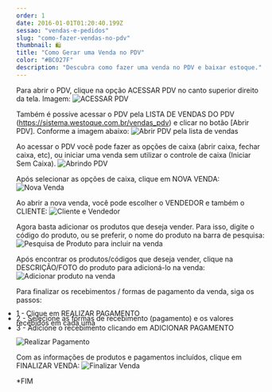 ```yaml
---
order: 1
date: 2016-01-01T01:20:40.199Z
sessao: "vendas-e-pedidos"
slug: "como-fazer-vendas-no-pdv"
thumbnail: 🛍
title: "Como Gerar uma Venda no PDV"
color: "#BC027F"
description: "Descubra como fazer uma venda no PDV e baixar estoque."
---
```


<p>
Para abrir o PDV, clique na opção ACESSAR PDV no canto superior direito da tela. Imagem:
<img alt="ACESSAR PDV" src="https://user-images.githubusercontent.com/7254854/141301873-3395050d-29a5-485d-b47a-49aae1b75653.png">
</p>

<p>
Também é possíve acessar o PDV pela LISTA DE VENDAS DO PDV (<a href="https://sistema.westoque.com.br/vendas_pdv" target="_blank">https://sistema.westoque.com.br/vendas_pdv</a>) e clicar no botão [Abrir PDV]. Conforme a imagem abaixo:
<img alt="Abrir PDV pela lista de vendas" src="https://user-images.githubusercontent.com/7254854/141301630-bf59161f-bcd0-4997-be88-795f1616335d.png">
</p>


<p>
    Ao acessar o PDV você pode fazer as opções de caixa (abrir caixa, fechar caixa, etc), ou iniciar uma venda sem utilizar o controle de caixa (Iniciar Sem Caixa).
    <img alt="Abrindo PDV" src="https://user-images.githubusercontent.com/7254854/141302014-83003a80-a27b-4a6c-a1cd-1138e4c83109.png">
</p>

<p>
   Após selecionar as opções de caixa, clique em NOVA VENDA:
   <img alt="Nova Venda" src="https://user-images.githubusercontent.com/7254854/141302486-b8c59062-7751-40ec-8c75-e1ed6d172e06.png">
</p>

<p>
    Ao abrir a nova venda, você pode escolher o VENDEDOR e também o CLIENTE:
    <img alt="Cliente e Vendedor" src="https://user-images.githubusercontent.com/7254854/141303153-be511dc0-2a20-432b-9e35-195396658061.png">
</p>

<p>
    Agora basta adicionar os produtos que deseja vender. Para isso, digite o código do produto, ou se preferir, o nome do produto na barra de pesquisa:
    <img alt="Pesquisa de Produto para incluir na venda" src="https://user-images.githubusercontent.com/7254854/141303609-878244a4-fba7-4487-a240-6b2d536846a8.png">
</p>

<p>
    Após encontrar os produtos/códigos que deseja vender, clique na DESCRIÇÃO/FOTO do produto para adicioná-lo na venda:
    <img alt="Adicionar produto na venda" src="https://user-images.githubusercontent.com/7254854/141308740-fb063c80-eebe-4efe-9bf2-ff3d921aa676.png">
</p>

<p>
    Para finalizar os recebimentos / formas de pagamento da venda, siga os passos:  
    <ul style="list-style-type:disc; line-height: 0.7; padding: 0px;">
     <li>1 - Clique em REALIZAR PAGAMENTO</li>
     <li>2 - Selecione as formas de recebimento (pagamento) e os valores recebidos em cada uma</li>
     <li>3 - Adicione o recebimento clicando em ADICIONAR PAGAMENTO</li>
    </ul> 
    <img alt="Realizar Pagamento" src="https://user-images.githubusercontent.com/7254854/141309762-f863a3a1-7655-47b6-b0f3-e34be99238cf.png">
</p>


<p>
    Com as informações de produtos e pagamentos incluídos, clique em FINALIZAR VENDA:
    <img alt="Finalizar Venda" src="https://user-images.githubusercontent.com/7254854/141310722-5a252c51-997f-4cd3-a35a-9d42e0e014c5.png">
</p>

<p>
    *FIM
</p>